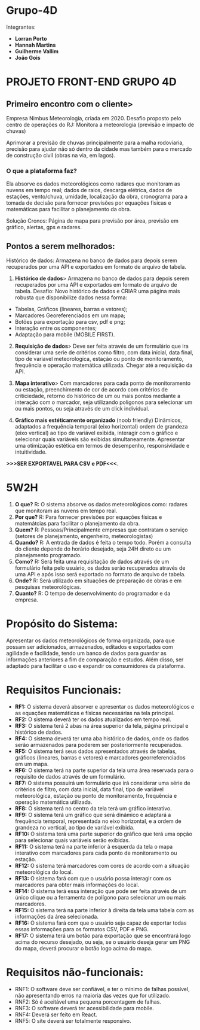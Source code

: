 # Grupo-4D
Integrantes:

- **Lorran Porto**
- **Hannah Martins**
- **Guilherme Vallim**
- **João Gois**

# PROJETO FRONT-END GRUPO 4D

## Primeiro encontro com o cliente>

Empresa Nimbus Meteorologia, criada em 2020.
Desafio proposto pelo centro de operações do RJ: Monitora a meteorologia (previsão e impacto de chuvas)

Aprimorar a previsão de chuvas principalmente para a malha rodoviaria, precisão para ajudar não só dentro da cidade mas também para o mercado de construção civil (obras na via, em lagos).
### O que a plataforma faz?
Ela absorve os dados meteorológicos como radares que monitoram as nuvens em tempo real; dados de raios, descarga elétrica, dados de estações, vento/chuva, umidade, localização da obra, cronograma para a tomada de decisão para fornecer previsões por equações fisicas e matemáticas para facilitar o planejamento da obra.

Solução Cronos:
Página de mapa para previsão por área, previsão em gráfico, alertas, gps e radares.

## Pontos a serem melhorados:
Histórico de dados:
Armazena no banco de dados para depois serem recuperados por uma API e exportados em formato de arquivo de tabela.

1. **Histórico de dados**>
Armazena no banco de dados para depois serem recuperados por uma API e exportados em formato de arquivo de tabela. Desafio: Novo histórico de dados e CRIAR uma página mais robusta que disponibilize dados nessa forma:

- Tabelas, Gráficos (lineares, barras e vetores);
- Marcadores Georeferenciados em um mapa;
- Botões para exportação para csv, pdf e png;
- Interação entre os componentes;
- Adaptação para mobile (MOBILE FIRST).

2. **Requisição de dados**>
Deve ser feita através de um formulário que ira considerar uma serie de critérios como filtro, com data inicial, data final, tipo de variavel meteorologica, estação ou ponto de monitoramento, frequência e operação matemática utilizada.
    Chegar até a requisição da API.

3. **Mapa interativo**>
Com marcadores para cada ponto de monitoramento ou estação, preenchimento de cor de acordo com critérios de criticiedade, retorno do histórico de um ou mais pontos mediante a interação com o marcador, seja utilizando poligonos para selecionar um ou mais pontos, ou seja através de um click individual.

4. **Gráfico mais estéticamente organizado** (noob friendly)
Dinâmicos, adaptados a frequência temporal (eixo horizontal) ordem de grandeza (eixo vertical) ao tipo de variável exibida, interagir com o gráfico e selecionar quais variáveis são exibidas simultaneamente. Apresentar uma otimização estética em termos de desempenho, responsividade e intuitividade.

**>>>SER EXPORTAVEL PARA CSV e PDF<<<**.

# 5W2H
1. **O que?** R: O sistema absorve os dados meteorológicos como: radares que monitoram as nuvens em tempo real.
2. **Por que?** R: Para fornecer previsões por equações físicas e matemátcias para facilitar o planejamento da obra.
3. **Quem?** R: Pessoas/Principalmente empresas que contratam o serviço (setores de planejamento, engenheiro, meteorologistas)
4. **Quando?** R: A entrada de dados é feita o tempo todo. Porém a consulta do cliente depende do horário desejado, seja 24H direto ou um planejamento programado.
6. **Como?** R: Será feita uma requisitação de dados através de um formulário feita pelo usuário, os dados serão recuperados através de uma API e após isso será exportado no formato de arquivo de tabela.
5. **Onde?** R: Será utilizado em situações de preparação de obras e em pesquisas meteorológicas.
6. **Quanto?** R: O tempo de desenvolvimento do programador e da empresa.

# Propósito do Sistema:
Apresentar os dados meteorológicos de forma organizada, para que possam ser adicionados, armazenados, editados e exportados com agilidade e facilidade, tendo um banco de dados para guardar as informações anteriores a fim de comparação e estudos. Além disso, ser adaptado para facilitar o uso e expandir os consumidores da plataforma.

# Requisitos Funcionais:

- **RF1:** O sistema deverá absorver e apresentar os dados meteorológicos e as equações matemáticas e físicas necessárias na tela principal. 
- **RF2:** O sistema deverá ter os dados atualizados em tempo real. 
- **RF3:** O sistema terá 2 abas na área superior da tela, página principal e histórico de dados.
- **RF4:** O sistema deverá ter uma aba histórico de dados, onde os dados serão armazenados para poderem ser posteriormente recuperados.
- **RF5:** O sistema terá seus dados apresentados através de tabelas, gráficos (lineares, barras e vetores) e marcadores georreferenciados em um mapa. 
- **RF6:** O sistema terá na parte superior da tela uma área reservada para o requisito de dados através de um formulário. 
- **RF7:** O sistema possuirá um formulário que irá considerar uma série de critérios de filtro, com data inicial, data final, tipo de variável meteorológica, estação ou ponto de monitoramento, frequência e operação matemática utilizada. 
- **RF8:** O sistema terá no centro da tela terá um gráfico interativo. 
- **RF9:** O sistema terá um gráfico que será dinâmico e adaptará a frequência temporal, representada no eixo horizontal, e a ordem de grandeza no vertical, ao tipo de variável exibida.
- **RF10:** O sistema terá uma parte superior do gráfico que terá uma opção para selecionar quais variáveis serão exibidas. 
- **RF11:** O sistema terá na parte inferior à esquerda da tela o mapa interativo com marcadores para cada ponto de monitoramento ou estação. 
- **RF12:** O sistema terá marcadores com cores de acordo com a situação meteorológica do local.
- **RF13:** O sistema fará com que o usuário possa interagir com os marcadores para obter mais informações do local.
- **RF14:** O sistema terá essa interação que pode ser feita através de um único clique ou a ferramenta de polígono para selecionar um ou mais marcadores.
- **RF15:** O sistema terá na parte inferior à direita da tela uma tabela com as informações da área selecionada.
- **RF16:** O sistema fará com que o usuário seja capaz de exportar todas essas informações para os formatos CSV, PDF e PNG.
- **RF17:** O sistema terá um botão para exportação que se encontrará logo acima do recurso desejado, ou seja, se o usuário deseja gerar um PNG do mapa, deverá procurar o botão logo acima do mapa.

# Requisitos não-funcionais:

- RNF1: O software deve ser confiável, e ter o mínimo de falhas possível, não apresentando erros na maioria das vezes que for utilizado.
- RNF2: Só é aceitável uma pequena porcentagem de falhas.
- RNF3: O software deverá ter acessibilidade para mobile.
- RNF4: Deverá ser feito em React.
- RNF5: O site deverá ser totalmente responsivo.

